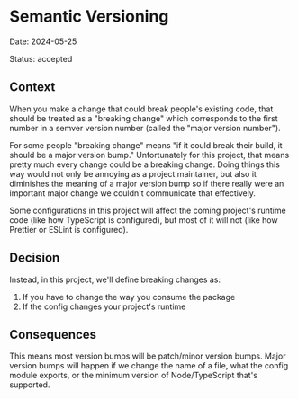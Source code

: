 # Semantic Versioning

Date: 2024-05-25

Status: accepted

## Context

When you make a change that could break people's existing code, that should be
treated as a "breaking change" which corresponds to the first number in a semver
version number (called the "major version number").

For some people "breaking change" means "if it could break their build, it
should be a major version bump." Unfortunately for this project, that means
pretty much every change could be a breaking change. Doing things this way would
not only be annoying as a project maintainer, but also it diminishes the meaning
of a major version bump so if there really were an important major change we
couldn't communicate that effectively.

Some configurations in this project will affect the coming project's runtime
code (like how TypeScript is configured), but most of it will not (like how
Prettier or ESLint is configured).

## Decision

Instead, in this project, we'll define breaking changes as:

1. If you have to change the way you consume the package
2. If the config changes your project's runtime

## Consequences

This means most version bumps will be patch/minor version bumps. Major version
bumps will happen if we change the name of a file, what the config module
exports, or the minimum version of Node/TypeScript that's supported.
